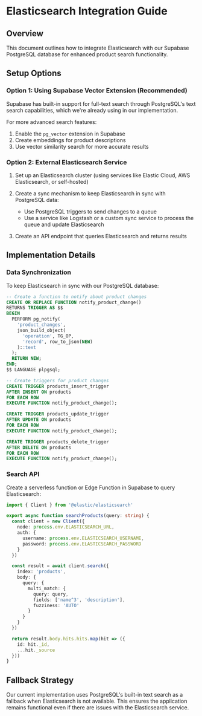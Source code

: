# Elasticsearch Integration Guide

## Overview
This document outlines how to integrate Elasticsearch with our Supabase PostgreSQL database for enhanced product search functionality.

## Setup Options

### Option 1: Using Supabase Vector Extension (Recommended)
Supabase has built-in support for full-text search through PostgreSQL's text search capabilities, which we're already using in our implementation.

For more advanced search features:

1. Enable the `pg_vector` extension in Supabase
2. Create embeddings for product descriptions
3. Use vector similarity search for more accurate results

### Option 2: External Elasticsearch Service

1. Set up an Elasticsearch cluster (using services like Elastic Cloud, AWS Elasticsearch, or self-hosted)
2. Create a sync mechanism to keep Elasticsearch in sync with PostgreSQL data:
   - Use PostgreSQL triggers to send changes to a queue
   - Use a service like Logstash or a custom sync service to process the queue and update Elasticsearch

3. Create an API endpoint that queries Elasticsearch and returns results

## Implementation Details

### Data Synchronization
To keep Elasticsearch in sync with our PostgreSQL database:

```sql
-- Create a function to notify about product changes
CREATE OR REPLACE FUNCTION notify_product_change()
RETURNS TRIGGER AS $$
BEGIN
  PERFORM pg_notify(
    'product_changes',
    json_build_object(
      'operation', TG_OP,
      'record', row_to_json(NEW)
    )::text
  );
  RETURN NEW;
END;
$$ LANGUAGE plpgsql;

-- Create triggers for product changes
CREATE TRIGGER products_insert_trigger
AFTER INSERT ON products
FOR EACH ROW
EXECUTE FUNCTION notify_product_change();

CREATE TRIGGER products_update_trigger
AFTER UPDATE ON products
FOR EACH ROW
EXECUTE FUNCTION notify_product_change();

CREATE TRIGGER products_delete_trigger
AFTER DELETE ON products
FOR EACH ROW
EXECUTE FUNCTION notify_product_change();
```

### Search API
Create a serverless function or Edge Function in Supabase to query Elasticsearch:

```typescript
import { Client } from '@elastic/elasticsearch'

export async function searchProducts(query: string) {
  const client = new Client({
    node: process.env.ELASTICSEARCH_URL,
    auth: {
      username: process.env.ELASTICSEARCH_USERNAME,
      password: process.env.ELASTICSEARCH_PASSWORD
    }
  })

  const result = await client.search({
    index: 'products',
    body: {
      query: {
        multi_match: {
          query: query,
          fields: ['name^3', 'description'],
          fuzziness: 'AUTO'
        }
      }
    }
  })

  return result.body.hits.hits.map(hit => ({
    id: hit._id,
    ...hit._source
  }))
}
```

## Fallback Strategy
Our current implementation uses PostgreSQL's built-in text search as a fallback when Elasticsearch is not available. This ensures the application remains functional even if there are issues with the Elasticsearch service.
